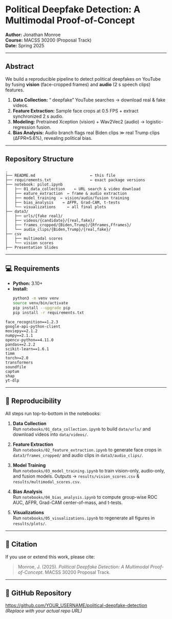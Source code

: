 # Political Deepfake Detection: A Multimodal Proof-of-Concept

**Author:** Jonathan Monroe  
**Course:** MACSS 30200 (Proposal Track)  
**Date:** Spring 2025  

---

## Abstract

We build a reproducible pipeline to detect political deepfakes on YouTube by fusing **vision** (face-cropped frames) and **audio** (2 s speech clips) features.  
1. **Data Collection:** “<candidate> deepfake” YouTube searches → download real & fake videos.  
2. **Feature Extraction:** Sample face crops at 0.5 FPS + extract synchronized 2 s audio.  
3. **Modeling:** Pretrained Xception (vision) + Wav2Vec2 (audio) → logistic-regression fusion.  
4. **Bias Analysis:** Audio branch flags real Biden clips ≫ real Trump clips (ΔFPR≈5.6%), revealing political bias.

---

## Repository Structure

```
.
├── README.md                        ← this file
├── requirements.txt                 ← exact package versions
├── notebook: pilot.ipynb
│   ├── 01_data_collection    ← URL search & video download
│   ├── eature_extraction  ← frame & audio extraction
│   ├── model_training  ← vision/audio/fusion training
│   ├── bias_analysis    ← ΔFPR, Grad-CAM, t-tests
│   └── visualizations     ← all final plots
├── data3/                            
│   ├── urls/{fake real}/
│   ├── videos/{candidate}/{real,fake}/             
│   ├── frames_cropped/{Biden,Trump}/{Rframes,Fframes}/
│   └── audio_clips/{Biden,Trump}/{real,fake}/
├── csv
│   ├── multimodal scores
│   └── vision scores
├── Presentation Slides

```

---

## 💻 Requirements

- **Python:** 3.10+  
- **Install:**  
  ```bash
  python3 -m venv venv
  source venv/bin/activate
  pip install --upgrade pip
  pip install -r requirements.txt
  ```

```
face_recognition==1.2.3
google-api-python-client
moviepy==2.1.2
numpy==2.1.1
opencv-python==4.11.0
pandas==2.2.2
scikit-learn==1.6.1
timm
torch>=2.0
transformers
soundfile
captum
shap
yt-dlp
```

---

## 🚀 Reproducibility

All steps run top-to-bottom in the notebooks:

1. **Data Collection**  
   Run `notebooks/01_data_collection.ipynb` to build `data/urls/` and download videos into `data/videos/`.

2. **Feature Extraction**  
   Run `notebooks/02_feature_extraction.ipynb` to generate face crops in `data3/frames_cropped/` and audio clips in `data3/audio_clips/`.

3. **Model Training**  
   Run `notebooks/03_model_training.ipynb` to train vision-only, audio-only, and fusion models. Outputs → `results/vision_scores.csv` & `results/multimodal_scores.csv`.

4. **Bias Analysis**  
   Run `notebooks/04_bias_analysis.ipynb` to compute group-wise ROC AUC, ΔFPR, Grad-CAM center-of-mass, and t-tests.

5. **Visualizations**  
   Run `notebooks/05_visualizations.ipynb` to regenerate all figures in `results/plots/`.

---

## 📑 Citation

If you use or extend this work, please cite:

> Monroe, J. (2025). _Political Deepfake Detection: A Multimodal Proof-of-Concept_. MACSS 30200 Proposal Track.

---

## 🔗 GitHub Repository

https://github.com/YOUR_USERNAME/political-deepfake-detection  
*(Replace with your actual repo URL)*
